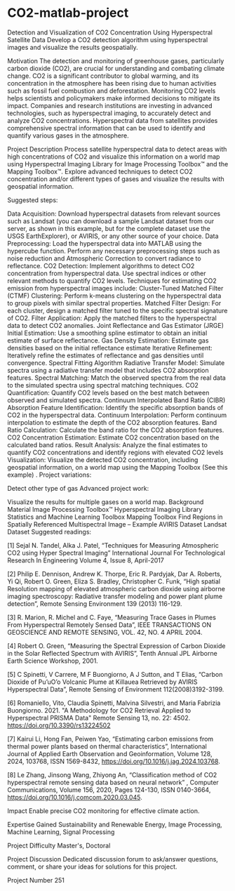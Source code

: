 # CO2-matlab-project

	
Detection and Visualization of CO2 Concentration Using Hyperspectral Satellite Data
Develop a CO2 detection algorithm using hyperspectral images and visualize the results geospatially.

Motivation
The detection and monitoring of greenhouse gases, particularly carbon dioxide (CO2), are crucial for understanding and combating climate change. CO2 is a significant contributor to global warming, and its concentration in the atmosphere has been rising due to human activities such as fossil fuel combustion and deforestation. Monitoring CO2 levels helps scientists and policymakers make informed decisions to mitigate its impact. Companies and research institutions are investing in advanced technologies, such as hyperspectral imaging, to accurately detect and analyze CO2 concentrations. Hyperspectral data from satellites provides comprehensive spectral information that can be used to identify and quantify various gases in the atmosphere.

Project Description
Process satellite hyperspectral data to detect areas with high concentrations of CO2 and visualize this information on a world map using Hyperspectral Imaging Library for Image Processing Toolbox™ and the Mapping Toolbox™. Explore advanced techniques to detect CO2 concentration and/or different types of gases and visualize the results with geospatial information.

Suggested steps:

Data Acquisition: Download hyperspectral datasets from relevant sources such as Landsat (you can download a sample Landsat dataset from our server, as shown in this example, but for the complete dataset use the USGS EarthExplorer), or AVIRIS, or any other source of your choice.
Data Preprocessing: Load the hyperspectral data into MATLAB using the hypercube function. Perform any necessary preprocessing steps such as noise reduction and Atmospheric Correction to convert radiance to reflectance.
CO2 Detection: Implement algorithms to detect CO2 concentration from hyperspectral data. Use spectral indices or other relevant methods to quantify CO2 levels. Techniques for estimating CO2 emission from hyperspectral images include:
Cluster-Tuned Matched Filter (CTMF)
Clustering: Perform k-means clustering on the hyperspectral data to group pixels with similar spectral properties.
Matched Filter Design: For each cluster, design a matched filter tuned to the specific spectral signature of CO2.
Filter Application: Apply the matched filters to the hyperspectral data to detect CO2 anomalies.
Joint Reflectance and Gas Estimator (JRGE)
Initial Estimation: Use a smoothing spline estimator to obtain an initial estimate of surface reflectance.
Gas Density Estimation: Estimate gas densities based on the initial reflectance estimate
Iterative Refinement: Iteratively refine the estimates of reflectance and gas densities until convergence.
Spectral Fitting Algorithm
Radiative Transfer Model: Simulate spectra using a radiative transfer model that includes CO2 absorption features.
Spectral Matching: Match the observed spectra from the real data to the simulated spectra using spectral matching techniques.
CO2 Quantification: Quantify CO2 levels based on the best match between observed and simulated spectra.
Continuum Interpolated Band Ratio (CIBR)
Absorption Feature Identification: Identify the specific absorption bands of CO2 in the hyperspectral data.
Continuum Interpolation: Perform continuum interpolation to estimate the depth of the CO2 absorption features.
Band Ratio Calculation: Calculate the band ratio for the CO2 absorption features.
CO2 Concentration Estimation: Estimate CO2 concentration based on the calculated band ratios.
Result Analysis: Analyze the final estimates to quantify CO2 concentrations and identify regions with elevated CO2 levels
Visualization: Visualize the detected CO2 concentration, including geospatial information, on a world map using the Mapping Toolbox (See this example) .
Project variations:

Detect other type of gas
Advanced project work:

Visualize the results for multiple gases on a world map.
Background Material
Image Processing Toolbox™ Hyperspectral Imaging Library
Statistics and Machine Learning Toolbox
Mapping Toolbox
Find Regions in Spatially Referenced Multispectral Image – Example
AVIRIS Dataset
Landsat Dataset
Suggested readings:

[1] Sejal N. Tandel, Alka J. Patel, “Techniques for Measuring Atmospheric CO2 using Hyper Spectral Imaging” International Journal For Technological Research In Engineering Volume 4, Issue 8, April-2017

[2] Philip E. Dennison, Andrew K. Thorpe, Eric R. Pardyjak, Dar A. Roberts, Yi Qi, Robert O. Green, Eliza S. Bradley, Christopher C. Funk, “High spatial Resolution mapping of elevated atmospheric carbon dioxide using airborne imaging spectroscopy: Radiative transfer modeling and power plant plume detection”, Remote Sensing Environment 139 (2013) 116-129.

[3] R. Marion, R. Michel and C. Faye, “Measuring Trace Gases in Plumes From Hyperspectral Remotely Sensed Data”, IEEE TRANSACTIONS ON GEOSCIENCE AND REMOTE SENSING, VOL. 42, NO. 4 APRIL 2004.

[4] Robert O. Green, “Measuring the Spectral Expression of Carbon Dioxide in the Solar Reflected Spectrum with AVIRIS”, Tenth Annual JPL Airborne Earth Science Workshop, 2001.

[5] C Spinetti, V Carrere, M F Buongiorno, A J Sutton, and T Elias, “Carbon Dioxide of Pu’uO’o Volcanic Plume at Killauea Retrieved by AVIRIS Hyperspectral Data”, Remote Sensing of Environment 112(2008)3192-3199.

[6] Romaniello, Vito, Claudia Spinetti, Malvina Silvestri, and Maria Fabrizia Buongiorno. 2021. "A Methodology for CO2 Retrieval Applied to Hyperspectral PRISMA Data" Remote Sensing 13, no. 22: 4502. https://doi.org/10.3390/rs13224502

[7] Kairui Li, Hong Fan, Peiwen Yao, “Estimating carbon emissions from thermal power plants based on thermal characteristics”, International Journal of Applied Earth Observation and Geoinformation, Volume 128, 2024, 103768, ISSN 1569-8432, https://doi.org/10.1016/j.jag.2024.103768.

[8] Le Zhang, Jinsong Wang, Zhiyong An, “Classification method of CO2 hyperspectral remote sensing data based on neural network” , Computer Communications, Volume 156, 2020, Pages 124-130, ISSN 0140-3664, https://doi.org/10.1016/j.comcom.2020.03.045.

Impact
Enable precise CO2 monitoring for effective climate action.

Expertise Gained
Sustainability and Renewable Energy, Image Processing, Machine Learning, Signal Processing

Project Difficulty
Master's, Doctoral

Project Discussion
Dedicated discussion forum to ask/answer questions, comment, or share your ideas for solutions for this project.

Project Number
251
